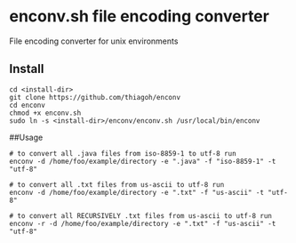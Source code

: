 # enconv.sh file encoding converter
File encoding converter for unix environments

## Install
```
cd <install-dir>
git clone https://github.com/thiagoh/enconv
cd enconv
chmod +x enconv.sh
sudo ln -s <install-dir>/enconv/enconv.sh /usr/local/bin/enconv
```

##Usage
```
# to convert all .java files from iso-8859-1 to utf-8 run
enconv -d /home/foo/example/directory -e ".java" -f "iso-8859-1" -t "utf-8"

# to convert all .txt files from us-ascii to utf-8 run
enconv -d /home/foo/example/directory -e ".txt" -f "us-ascii" -t "utf-8"

# to convert all RECURSIVELY .txt files from us-ascii to utf-8 run
enconv -r -d /home/foo/example/directory -e ".txt" -f "us-ascii" -t "utf-8"
```
